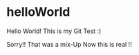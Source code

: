 # helloWorld


Hello World! 
This is my Git Test  :)


Sorry!! That was a mix-Up 
Now this is real !! 
